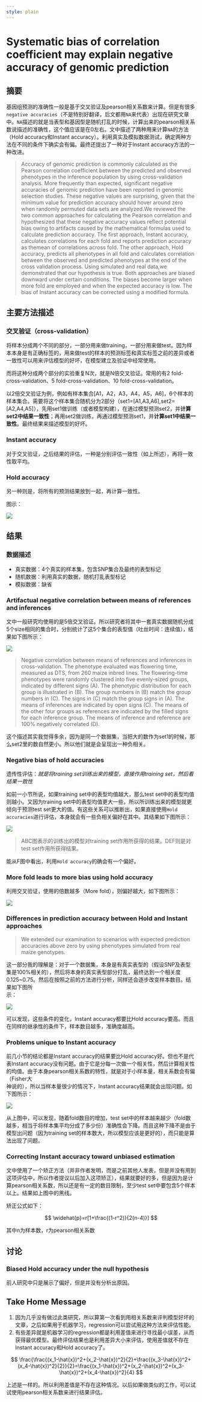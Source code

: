 ```yaml
---
style: plain
---
```



Systematic bias of correlation coefficient may explain negative accuracy of genomic prediction
=====


## 摘要

基因组预测的准确性一般是基于交叉验证及pearson相关系数来计算。但是有很多`negative accuracies`（不是特别好翻译，后文都用`NA`来代表）出现在研究文章中。`NA`描述的就是当表型和基因型是随机打乱的时候，计算出来的pearson相关系数说描述的准确性，这个值应该是在0左右。文中描述了两种用来计算`NA`的方法（Hold accuracy和Instant accuracy）。利用真实及模拟数据测试，确定两种方法在不同的条件下确实会有偏。最终还提出了一种对于Instant accuracy方法的一种改进。

> Accuracy of genomic prediction is commonly calculated as the Pearson correlation coefficient between the predicted and observed phenotypes in the inference population by using cross-validation analysis. More frequently than expected, significant negative accuracies of genomic prediction have been reported in genomic selection studies. These negative values are surprising, given that the minimum value for prediction accuracy should hover around zero when randomly permuted data sets are analyzed.We reviewed the two common approaches for calculating the Pearson correlation and hypothesized that these negative accuracy values reflect potential bias owing to artifacts caused by the mathematical formulas used to calculate prediction accuracy. The first approach, Instant accuracy, calculates correlations for each fold and reports prediction accuracy as themean of correlations across fold. The other approach, Hold accuracy, predicts all phenotypes in all fold and calculates correlation between the observed and predicted phenotypes at the end of the cross validation process. Using simulated and real data,we demonstrated that our hypothesis is true. Both approaches are biased downward under certain conditions. The biases become larger when more fold are employed and when the expected accuracy is low. The bias of Instant accuracy can be corrected using a modified formula.

## 主要方法描述

### 交叉验证（cross-validation）

将样本分成两个不同的部分，一部分用来做training，一部分用来做test。因为样本本身是有正确标签的，用来做test的样本的预测标签和真实标签之前的差异或者一致性可以用来评估模型的好坏，在模型建立及验证中经常使用。

而将这种分成两个部分的实验重复N次，就是N倍交叉验证。常用的有2 fold-cross-validation、5 fold-cross-validation、10 fold-cross-validation。

以2倍交叉验证为例，例如有样本集合\[A1，A2，A3，A4，A5，A6\]，6个样本的样本集合。需要将这个样本集合随机分为2部分（set1=\[A1,A3,A6\],set2=\[A2,A4,A5\]），先用set1做训练（或者模型构建），在通过模型预测set2，并**计算set2中结果一致性**；再用set2做训练，再通过模型预测set1，并**计算set1中结果一致性**。最终结果来描述模型的好坏。

### Instant accuracy

对于交叉验证，之后结果的评估，一种是分别评估一致性（如上所述），再将一致性取平均。

### Hold accuracy

另一种则是，将所有的预测结果放到一起，再计算一致性。

图示：

![](/images/cross-validation.png)

## 结果

### 数据描述

* 真实数据：4个真实的样本集，包含SNP集合及最终的表型标记
* 随机数据：利用真实的数据，随机打乱表型标记
* 模拟数据：缺省

### Artifactual negative correlation between means of references and inferences

文中一般研究均使用的是5倍交叉验证。所以研究者将其中一套真实数据随机分成5个size相同的集合时，分别统计了这5个集合的表型值（吐丝时间：连续值），结果如下图所示：

![](/images/figure1.png)

> Negative correlation between means of references and inferences in cross-validation. The phenotype evaluated was flowering time, measured as DTS, from 260 maize inbred lines. The flowering-time phenotypes were randomly clustered into five evenly-sized groups, indicated by different signs \(A\). The phenotypic distribution for each group is illustrated in \(B\). The group numbers in \(B\) match the group numbers in \(C\). The signs in \(C\) match the group signs in \(A\). The means of inferences are indicated by open signs \(C\). The means of the other four groups as references are indicated by the filled signs for each inference group. The means of inference and reference are 100% negatively correlated \(D\).

这个描述其实我觉得多余，因为是同一个数据集，当把大的数作为set1的时候，那么set2里的数自然更小。所以他们就是会呈现出一种负相关。

### Negative bias of hold accuracies

遗传性评估：_就是将training set训练出来的模型，直接作用training set，然后看结果一致性_

如前一小节所说，如果training set中的表型均值越大，那么test set中的表型均值则越小。又因为training set中的表型均值更大一些，所以所训练出来的模型就更倾向于预测test set更大的值。有这些关系可以推断出，如果直接使用`Hold accuracies`进行评估，本身就会有一些负相关偏好在其中。其结果如下图所示：

![](/images/figure2.png)

> ABC图表示的训练出的模型对training set作用所获得的结果。DEF则是对test set作用所获得结果。

能从F图中看出，利用`Hold accuracy`的确会有一个偏好。

### More fold leads to more bias using hold accuracy

利用交叉验证，使用的倍数越多（More fold），则偏好越大，如下图所示：

![](/images/figure3.png)

### Differences in prediction accuracy between Hold and Instant approaches

> We extended our examination to scenarios with expected prediction accuracies above zero by using phenotypes simulated from real maize genotypes.

这一部分我的理解是：对于一个数据集，本身是有真实表型的（假设SNP及表型集是100%相关的），然后将本身的真实表型部分打乱，最终达到一个相关度0.125~0.75。然后在按照之前的方法进行分析，同样还会逐步改变样本数目。结果如下图所  
示：

![](/images/figure4.png)

可以发现，这些条件的变化，Instant accuracy都要比Hold accuracy要高。而且在同样的继承性的条件下，样本数目越多，准确度越高。

### Problems unique to Instant accuracy

前几小节的结论都是Instant accuracy的结果要比Hold accuracy好。但也不是代表Instant accuracy没有问题。由于它是分每一次做一个相关性，然后计算相关性的均值。由于本身pearson相关系数的特性，就是对于小样本量，相关系数会有偏（Fisher大  
神说的），所以当样本量很少的情况下，Instant accuracy结果就会出现问题。如下图所示：

![](/images/figure5.png)

从上图中，可以发现，随着fold数目的增加，test set中的样本越来越少（fold数越多，相当于将样本集平均分成了多少份）准确性会下降。而且这种下降不是由于模型出问题（因为training set的样本数大，所以模型应该是更好的），而只能是算法出现了问题。

### Correcting Instant accuracy toward unbiased estimation

文中使用了一个矫正方法（并非作者发明，而是之前其他人发表，但是并没有用到这项评估中，所以作者提议以后加入这项矫正），结果就要好的多，但是因为是计算pearson相关系数，所以还是有一定的数目限制，至少test set中要包含5个样本以上。结果如上图中的黑线。

矫正公式如下：


$$
\widehat{p}=r[1+\frac{(1-r^2)}{2(n-4)}]
$$


其中n为样本数，r为pearson相关系数

## 讨论

### Biased Hold accuracy under the null hypothesis

前人研究中只是展示了偏好，但是并没有分析出原因。

## Take Home Message

1. 因为几乎没有做过此类研究，所以算第一次看到用相关系数来评判模型好坏的文章，之后如果用于机器学习，regression可以尝试用这种方法来评估性能。
2. 有些差异就是机器学习的regression都是利用差值来进行寻找最小误差，从而获得最优模型。最终评估结果也是利用差异大小来评估，使用差值就不存在Instant accuracy和Hold accuracy了。


$$
\frac{\frac{(x_1-\hat{x})^2+(x_2-\hat{x})^2}{2}+\frac{(x_3-\hat{x})^2+(x_4-\hat{x})^2}{2}}{2}=\frac{(x_1-\hat{x})^2+(x_2-\hat{x})^2+(x_3-\hat{x})^2+(x_4-\hat{x})^2}{4}
$$


上述是一样的。所以利用差值是不存在这种情况。以后如果做类似的工作，可以试试使用pearson相关系数来进行结果评估。

